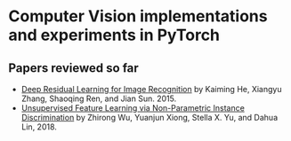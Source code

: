# Computer Vision implementations and experiments in PyTorch

## Papers reviewed so far
* [Deep Residual Learning for Image Recognition](https://arxiv.org/abs/1512.03385) by Kaiming He, Xiangyu Zhang, Shaoqing Ren, and Jian Sun. 2015.
* [Unsupervised Feature Learning via Non-Parametric Instance Discrimination](http://arxiv.org/abs/1805.01978) by Zhirong Wu, Yuanjun Xiong, Stella X. Yu, and Dahua Lin, 2018.
